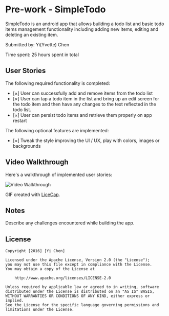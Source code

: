 # Pre-work - SimpleTodo

SimpleTodo is an android app that allows building a todo list and basic todo items management functionality including adding new items, editing and deleting an existing item.

Submitted by: Yi(Yvette) Chen

Time spent: 25 hours spent in total

## User Stories

The following required functionality is completed:

* [×] User can successfully add and remove items from the todo list
* [×] User can tap a todo item in the list and bring up an edit screen for the todo item and then have any changes to the text reflected in the todo list.
* [×] User can persist todo items and retrieve them properly on app restart

The following optional features are implemented:

* [×] Tweak the style improving the UI / UX, play with colors, images or backgrounds


## Video Walkthrough 

Here's a walkthrough of implemented user stories:

<img src='http://i.imgur.com/link/to/your/gif/file.gif' title='Video Walkthrough' width='' alt='Video Walkthrough' />

GIF created with [LiceCap](http://www.cockos.com/licecap/).

## Notes

Describe any challenges encountered while building the app.

## License

    Copyright [2016] [Yi Chen]

    Licensed under the Apache License, Version 2.0 (the "License");
    you may not use this file except in compliance with the License.
    You may obtain a copy of the License at

        http://www.apache.org/licenses/LICENSE-2.0

    Unless required by applicable law or agreed to in writing, software
    distributed under the License is distributed on an "AS IS" BASIS,
    WITHOUT WARRANTIES OR CONDITIONS OF ANY KIND, either express or implied.
    See the License for the specific language governing permissions and
    limitations under the License.
